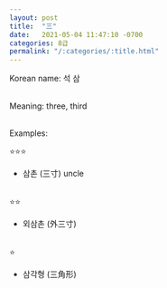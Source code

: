 ```yaml
---
layout: post
title:  "三"
date:   2021-05-04 11:47:10 -0700
categories: 8급
permalink: "/:categories/:title.html"
---
```


Korean name: 석 삼 <br><br>

Meaning: three, third <br><br>

Examples:

⭐⭐⭐
* 삼촌 (三寸) uncle <br><br>


⭐⭐
* 외삼촌 (外三寸) <br><br>


⭐
* 삼각형 (三角形) <br><br>
